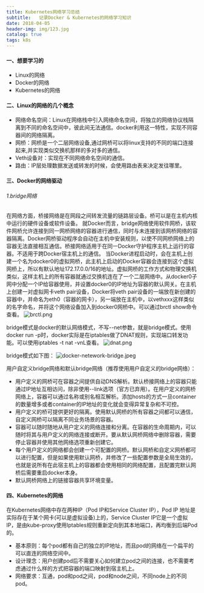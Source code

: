 ```yaml
---
title: Kubernetes网络学习总结
subtitle:   记录Docker & Kubernetes的网络学习知识
date: 2018-04-05
header-img: img/123.jpg
catalog: true
tags: k8s
---
```

#### 一、想要学习的
* Linux的网络
* Docker的网络
* Kubernetes的网络

#### 二、Linux的网络的几个概念
* 网络命名空间：Linux在网络栈中引入网络命名空间，将独立的网络协议栈隔离到不同的命名空间中，彼此间无法通信。docker利用这一特性，实现不同容器间的网络隔离。
* 网桥：网桥是一个二层网络设备,通过网桥可以将linux支持的不同的端口连接起来,并实现类似交换机那样的多对多的通信。
* Veth设备对：实现在不同网络命名空间的通信。
* 路由：IP层处理数据发送或转发的时候，会使用路由表来决定发往哪里。

#### 三、Docker的网络驱动

###### 1.bridge网络
在网络方面，桥接网络是在网段之间转发流量的链路层设备。桥可以是在主机内核中运行的硬件设备或软件设备。
就Docker而言，bridge网络使用软件网桥，该软件网桥允许连接到同一网桥网络的容器进行通信，同时与未连接到该网桥网络的容器隔离。Docker网桥驱动程序会自动在主机中安装规则，以使不同网桥网络上的容器无法直接相互通信。桥接网络适用于在同一Docker守护程序主机上运行的容器。不适用于跨Docker宿主机上的通信。
当Docker进程启动时，会在主机上创建一个名为docker0的虚拟网桥，此主机上启动的Docker容器会连接到这个虚拟网桥上，所以有默认地址172.17.0.0/16的地址。虚拟网桥的工作方式和物理交换机类似，这样主机上的所有容器就通过交换机连在了一个二层网络中。从docker0子网中分配一个IP给容器使用，并设置docker0的IP地址为容器的默认网关。在主机上创建一对虚拟网卡veth pair设备，Docker将veth pair设备的一端放在新创建的容器中，并命名为eth0（容器的网卡），另一端放在主机中，以vethxxx这样类似的名字命名，并将这个网络设备加入到docker0网桥中。可以通过brctl show命令查看。
![brctl.png](http://q7mj5531m.bkt.clouddn.com/brctl.png)

bridge模式是docker的默认网络模式，不写--net参数，就是bridge模式。使用docker run -p时，docker实际是在iptables做了DNAT规则，实现端口转发功能。可以使用iptables -t nat -vnL查看。
![dnat.png](http://q7mj5531m.bkt.clouddn.com/dnat.png)

bridge模式如下图：
![docker-netework-bridge.jpeg](http://q7mj5531m.bkt.clouddn.com/docker-netework-bridge.jpeg)

用户自定义bridge网络和默认bridge网络（推荐使用用户自定义的bridge网络）：
* 用户定义的网桥可在容器之间提供自动DNS解析。默认桥接网络上的容器只能通过IP地址互相访问，除非使用--link选项（官方已弃用）。在用户定义的网桥网络上，容器可以通过名称或别名相互解析。添加hosts的方式一旦container的数量增多或者container的IP地址的变化就会变得异常复杂和不可控。
* 用户定义的桥可提供更好的隔离。使用默认网桥的所有容器之间都可以通信，自定义网桥可以隔离不同业务场景的容器。
* 容器可以随时随地从用户定义的网络连接和分离。在容器的生命周期内，可以随时将其与用户定义的网络连接或断开。要从默认网桥网络中删除容器，需要停止容器并使用其他网络选项重新创建它。
* 每个用户定义的网络都会创建一个可配置的网桥。默认网桥和自定义网桥都可以进行配置，但是如果使用默认网桥，并修改了一些配置参数是全局生效的，也就是说所有在此宿主机上的容器都会使用相同的网络配置，且配置完默认网桥后需要重启docker本身。
* 默认网桥网络上的链接容器共享环境变量。



#### 四、Kubernetes的网络
在Kubernetes网络中存在两种IP（Pod IP和Service Cluster IP），Pod IP 地址是实际存在于某个网卡(可以是虚拟设备)上的，Service Cluster IP它是一个虚拟IP，是由kube-proxy使用Iptables规则重新定向到其本地端口，再均衡到后端Pod的。
* 基本原则：每个pod都有自己的独立的IP地址，而且pod的网络在一个扁平的可以直连的网络空间中。
* 设计理念：用户创建pod后不需要关心如何建立pod之间的连接，也不需要考虑通过什么样的方式把容器的端口映射到宿主机上。
* 网络要求：互通，pod和pod之间，pod和node之间，不同node上的不同pod。
